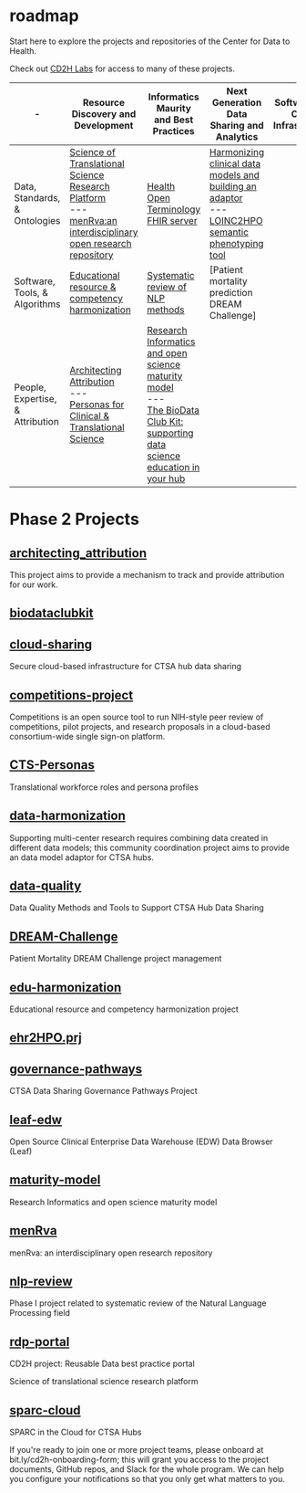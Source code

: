 # roadmap
Start here to explore the projects and repositories of the Center for Data to Health.

Check out [CD2H Labs](http://labs.cd2h.org) for access to many of these projects.

| - | Resource Discovery and Development | Informatics Maurity and Best Practices | Next Generation Data Sharing and Analytics | Software and Cloud Infrastructure
-----|------|-----------|------------|-----------
Data, Standards, & Ontologies| [Science of Translational Science Research Platform](https://github.com/data2health/scits-platform)<br>---<br> [menRva:an interdisciplinary open research repository](https://github.com/data2health/menRva) | [Health Open Terminology FHIR server](https://github.com/HOT-FHIR) | [Harmonizing clinical data models and building an adaptor](https://github.com/data2health/data-harmonization)<br>---<br>[LOINC2HPO semantic phenotyping tool](https://github.com/data2health/ehr2HPO.prj)|
Software, Tools, & Algorithms|[Educational resource & competency harmonization](https://github.com/data2health/edu-harmonization) | [Systematic review of NLP methods](https://github.com/data2health/nlp-review)|[Patient mortality prediction DREAM Challenge]
People, Expertise, & Attribution |[Architecting Attribution](https://github.com/data2health/architecting_attribution)<br>---<br>[Personas for Clinical & Translational Science](https://github.com/data2health/CTS-Personas)|[Research Informatics and open science maturity model](https://github.com/data2health/maturity-model)<br>---<br>[The BioData Club Kit: supporting data science education in your hub](https://github.com/data2health/biodataclubkit)||



# Phase 2 Projects
## [architecting_attribution](https://github.com/data2health/architecting_attribution)
This project aims to provide a mechanism to track and provide attribution for our work.
## [biodataclubkit](https://github.com/data2health/biodataclubkit)

## [cloud-sharing](https://github.com/data2health/cloud-sharing)
Secure cloud-based infrastructure for CTSA hub data sharing
## [competitions-project](https://github.com/data2health/competitions-project)
Competitions is an open source tool to run NIH-style peer review of competitions, pilot projects, and research proposals in a cloud-based consortium-wide single sign-on platform.
## [CTS-Personas](https://github.com/data2health/CTS-Personas)
Translational workforce roles and persona profiles
## [data-harmonization](https://github.com/data2health/data-harmonization)
Supporting multi-center research requires combining data created in different data models; this community coordination project aims to provide an data model adaptor for CTSA hubs.
## [data-quality](https://github.com/data2health/data-quality)
Data Quality Methods and Tools to Support CTSA Hub Data Sharing
## [DREAM-Challenge](https://github.com/data2health/DREAM-Challenge)
Patient Mortality DREAM Challenge project management
## [edu-harmonization](https://github.com/data2health/edu-harmonization)
Educational resource and competency harmonization project
## [ehr2HPO.prj](https://github.com/data2health/ehr2HPO.prj)

## [governance-pathways](https://github.com/data2health/governance-pathways)
CTSA Data Sharing Governance Pathways Project
## [leaf-edw](https://github.com/data2health/leaf-edw)
Open Source Clinical Enterprise Data Warehouse (EDW) Data Browser (Leaf)
## [maturity-model](https://github.com/data2health/maturity-model)
Research Informatics and open science maturity model
## [menRva](https://github.com/data2health/menRva)
menRva: an interdisciplinary open research repository
## [nlp-review](https://github.com/data2health/nlp-review)
Phase I project related to systematic review of the Natural Language Processing field
## [rdp-portal](https://github.com/data2health/rdp-portal)
CD2H project: Reusable Data best practice portal

Science of translational science research platform
## [sparc-cloud](https://github.com/data2health/sparc-cloud)
SPARC in the Cloud for CTSA Hubs

If you're ready to join one or more project teams, please onboard at bit.ly/cd2h-onboarding-form; this will grant you access to the project documents, GitHub repos, and Slack for the whole program. We can help you configure your notifications so that you only get what matters to you.
